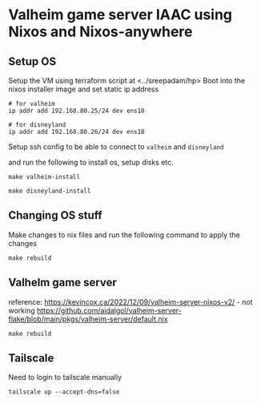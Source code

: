 # Valheim game server IAAC using Nixos and Nixos-anywhere

## Setup OS

Setup the VM using terraform script at <../sreepadam/hp>
Boot into the nixos installer image and set static ip address

```
# for valheim
ip addr add 192.168.80.25/24 dev ens18

# for disneyland
ip addr add 192.168.80.26/24 dev ens18
```

Setup ssh config to be able to connect to `valheim` and `disneyland`

and run the following to install os, setup disks etc.

```
make valheim-install
```

```
make disneyland-install
```

## Changing OS stuff

Make changes to nix files and run the following command to apply the changes

```
make rebuild
```

## Valhelm game server

reference:
https://kevincox.ca/2022/12/09/valheim-server-nixos-v2/ - not working
https://github.com/aidalgol/valheim-server-flake/blob/main/pkgs/valheim-server/default.nix

```
make rebuild
```

## Tailscale

Need to login to tailscale manually

```
tailscale up --accept-dns=false
```

